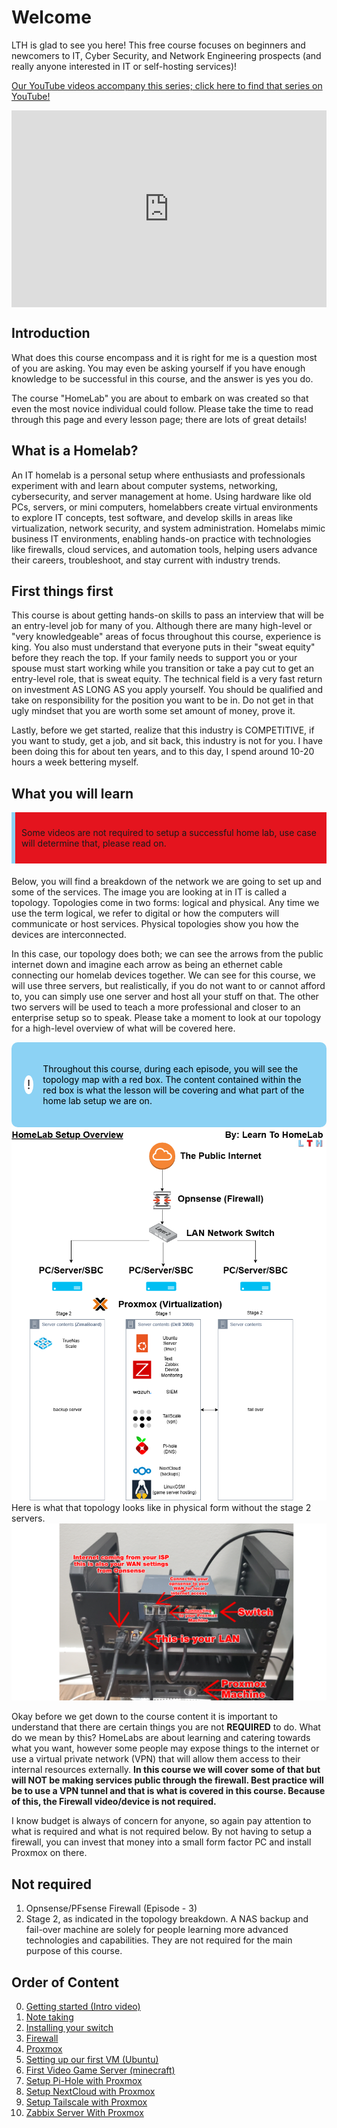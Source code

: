 # Welcome
LTH is glad to see you here! This free course focuses on beginners and newcomers to IT, Cyber Security, and Network Engineering prospects (and really anyone interested in IT or self-hosting services)!

[Our YouTube videos accompany this series; click here to find that series on YouTube!](https://youtube.com/playlist?list=PLAvgoEDVC5qFPNbsRBT-naqnsZwxIcqQ6&si=Pn6K2clYE_zLVs5C)
<div style="display: flex; justify-content: center; align-items: center; height: 100%;">
    <iframe width="560" height="315" src="https://www.youtube.com/embed/K9gXMoPrPA0?si=i-yFKPqx8_fom9Xv" frameborder="0" allow="accelerometer; autoplay; clipboard-write; encrypted-media; gyroscope; picture-in-picture" allowfullscreen></iframe>
</div>

## Introduction
What does this course encompass and it is right for me is a question most of you are asking. You may even be asking yourself if you have enough knowledge to be successful in this course, and the answer is yes you do. 

The course "HomeLab" you are about to embark on was created so that even the most novice individual could follow. Please take the time to read through this page and every lesson page; there are lots of great details!

## What is a Homelab? 
An IT homelab is a personal setup where enthusiasts and professionals experiment with and learn about computer systems, networking, cybersecurity, and server management at home. Using hardware like old PCs, servers, or mini computers, homelabbers create virtual environments to explore IT concepts, test software, and develop skills in areas like virtualization, network security, and system administration. Homelabs mimic business IT environments, enabling hands-on practice with technologies like firewalls, cloud services, and automation tools, helping users advance their careers, troubleshoot, and stay current with industry trends.

## First things first
This course is about getting hands-on skills to pass an interview that will be an entry-level job for many of you. Although there are many high-level or "very knowledgeable" areas of focus throughout this course, experience is king. You also must understand that everyone puts in their "sweat equity" before they reach the top. If your family needs to support you or your spouse must start working while you transition or take a pay cut to get an entry-level role, that is sweat equity. The technical field is a very fast return on investment AS LONG AS you apply yourself. You should be qualified and take on responsibility for the position you want to be in. Do not get in that ugly mindset that you are worth some set amount of money, prove it. 

Lastly, before we get started, realize that this industry is COMPETITIVE, if you want to study, get a job, and sit back, this industry is not for you. I have been doing this for about ten years, and to this day, I spend around 10-20 hours a week bettering myself. 

## What you will learn

<!DOCTYPE html>
<html lang="en">
<head>
<meta charset="UTF-8">
<meta name="viewport" content="width=device-width, initial-scale=1.0">
<title>Warning Box Example</title>
<style>
.warning-box {
    background-color: #E4141E; /* Light red background color */
    border-left: 6px solid #8CD2F4; /* Red border on the left side */
    padding: 10px; /* Padding inside the box */
    margin-bottom: 20px; /* Margin at the bottom to separate from other content */
    /* You can add more styles as needed */
}
</style>
</head>
<body>

<div class="warning-box">
    <p>Some videos are not required to setup a successful home lab, use case will determine that, please read on.</p>
</div>

</body>
</html>

Below, you will find a breakdown of the network we are going to set up and some of the services. The image you are looking at in IT is called a topology. Topologies come in two forms: logical and physical. Any time we use the term logical, we refer to digital or how the computers will communicate or host services. Physical topologies show you how the devices are interconnected. 

In this case, our topology does both; we can see the arrows from the public internet down and imagine each arrow as being an ethernet cable connecting our homelab devices together. We can see for this course, we will use three servers, but realistically, if you do not want to or cannot afford to, you can simply use one server and host all your stuff on that. The other two servers will be used to teach a more professional and closer to an enterprise setup so to speak. Please take a moment to look at our topology for a high-level overview of what will be covered here. 

<!DOCTYPE html>
<html lang="en">
<head>
<meta charset="UTF-8">
<meta name="viewport" content="width=device-width, initial-scale=1.0">
<title>Informative Section</title>
<style>
.informative-section {
    background-color: #8CD2F4; /* light blue background color */
    color: black; /* Text color to contrast with dark background */
    padding: 20px; /* Padding inside the box */
    border-radius: 10px; /* Rounded corners */
    display: flex;
    align-items: center;
}
.circle-emoji {
    width: 50px;
    height: 30px;
    border-radius: 50%;
    background-color: white;
    display: flex;
    justify-content: center;
    align-items: center;
    margin-right: 15px;
    font-size: 20px;
    color: #231F20; /* Dark gray color for the exclamation mark */
}
</style>
</head>
<body>

<div class="informative-section">
    <div class="circle-emoji">!</div>
    <p>Throughout this course, during each episode, you will see the topology map with a red box. The content contained within the red box is what the lesson will be covering and what part of the home lab setup we are on.</p>
</div>

</body>
</html>
<a href="/images/start guide/course flow.png" class="image-expand">
    <img src="/images/start guide/course flow.png" alt="Description of your image">
</a>
Here is what that topology looks like in physical form without the stage 2 servers.
<a href="/images/EP2_switch/switch.png" class="image-expand">
    <img src="/images/EP2_switch/switch.png" alt="Description of your image">
</a>

Okay before we get down to the course content it is important to understand that there are certain things you are not **REQUIRED** to do. What do we mean by this? HomeLabs are about learning and catering towards what you want, however some people may expose things to the internet or use a virtual private network (VPN) that will allow them access to their internal resources externally. **In this course we will cover some of that but will NOT be making services public through the firewall. Best practice will be to use a VPN tunnel and that is what is covered in this course. Because of this, the Firewall video/device is not required.**

I know budget is always of concern for anyone, so again pay attention to what is required and what is not required below. By not having to setup a firewall, you can invest that money into a small form factor PC and install Proxmox on there. 

## Not required
1. Opnsense/PFsense Firewall (Episode - 3)
2. Stage 2, as indicated in the topology breakdown. A NAS backup and fail-over machine are solely for people learning more advanced technologies and capabilities. They are not required for the main purpose of this course.

## Order of Content
0. [Getting started (Intro video)](https://www.youtube.com/watch?v=K9gXMoPrPA0&list=PLAvgoEDVC5qFPNbsRBT-naqnsZwxIcqQ6&index=1) 
1. [Note taking](/homelabseries/EP1_notekeeping/)
2. [Installing your switch](/homelabseries/EP2_switch/)
3. [Firewall](/homelabseries/EP3_firewall/)
4. [Proxmox](/homelabseries/EP4_proxmox/)
5. [Setting up our first VM (Ubuntu)](/homelabseries/EP5_firstvmubuntu/)
6. [First Video Game Server (minecraft)](/homelabseries/EP6_firstvideogameserver)
7. [Setup Pi-Hole with Proxmox](/homelabseries/EP7_setuppihole)
8. [Setup NextCloud with Proxmox](/homelabseries/EP8_nextcloud)
9. [Setup Tailscale with Proxmox](/homelabseries/EP9_tailscale)
10. [Zabbix Server With Proxmox](/homelabseries/EP10_zabbixserver)